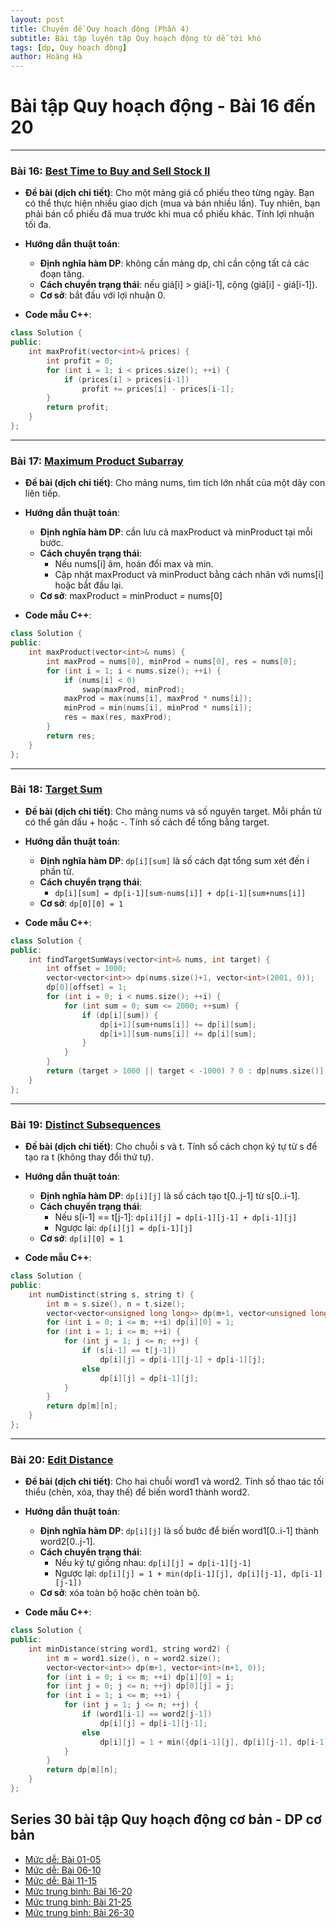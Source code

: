 ```yaml
---
layout: post
title: Chuyên đề Quy hoạch động (Phần 4)
subtitle: Bài tập luyện tập Quy hoạch động từ dễ tới khó
tags: [dp, Quy hoạch động]
author: Hoàng Hà
---
```


# Bài tập Quy hoạch động - Bài 16 đến 20

---

### Bài 16: [Best Time to Buy and Sell Stock II](https://leetcode.com/problems/best-time-to-buy-and-sell-stock-ii/)

- **Đề bài (dịch chi tiết)**:
  Cho một mảng giá cổ phiếu theo từng ngày. Bạn có thể thực hiện nhiều giao dịch (mua và bán nhiều lần). Tuy nhiên, bạn phải bán cổ phiếu đã mua trước khi mua cổ phiếu khác. Tính lợi nhuận tối đa.

- **Hướng dẫn thuật toán**:
  - **Định nghĩa hàm DP**: không cần mảng dp, chỉ cần cộng tất cả các đoạn tăng.
  - **Cách chuyển trạng thái**: nếu giá[i] > giá[i-1], cộng (giá[i] - giá[i-1]).
  - **Cơ sở**: bắt đầu với lợi nhuận 0.

- **Code mẫu C++**:
```cpp
class Solution {
public:
    int maxProfit(vector<int>& prices) {
        int profit = 0;
        for (int i = 1; i < prices.size(); ++i) {
            if (prices[i] > prices[i-1])
                profit += prices[i] - prices[i-1];
        }
        return profit;
    }
};
```

---

### Bài 17: [Maximum Product Subarray](https://leetcode.com/problems/maximum-product-subarray/)

- **Đề bài (dịch chi tiết)**:
  Cho mảng nums, tìm tích lớn nhất của một dãy con liên tiếp.

- **Hướng dẫn thuật toán**:
  - **Định nghĩa hàm DP**: cần lưu cả maxProduct và minProduct tại mỗi bước.
  - **Cách chuyển trạng thái**:
    - Nếu nums[i] âm, hoán đổi max và min.
    - Cập nhật maxProduct và minProduct bằng cách nhân với nums[i] hoặc bắt đầu lại.
  - **Cơ sở**: maxProduct = minProduct = nums[0]

- **Code mẫu C++**:
```cpp
class Solution {
public:
    int maxProduct(vector<int>& nums) {
        int maxProd = nums[0], minProd = nums[0], res = nums[0];
        for (int i = 1; i < nums.size(); ++i) {
            if (nums[i] < 0)
                swap(maxProd, minProd);
            maxProd = max(nums[i], maxProd * nums[i]);
            minProd = min(nums[i], minProd * nums[i]);
            res = max(res, maxProd);
        }
        return res;
    }
};
```

---

### Bài 18: [Target Sum](https://leetcode.com/problems/target-sum/)

- **Đề bài (dịch chi tiết)**:
  Cho mảng nums và số nguyên target. Mỗi phần tử có thể gán dấu + hoặc -. Tính số cách để tổng bằng target.

- **Hướng dẫn thuật toán**:
  - **Định nghĩa hàm DP**: `dp[i][sum]` là số cách đạt tổng sum xét đến i phần tử.
  - **Cách chuyển trạng thái**:
    - `dp[i][sum] = dp[i-1][sum-nums[i]] + dp[i-1][sum+nums[i]]`
  - **Cơ sở**: `dp[0][0] = 1`

- **Code mẫu C++**:
```cpp
class Solution {
public:
    int findTargetSumWays(vector<int>& nums, int target) {
        int offset = 1000;
        vector<vector<int>> dp(nums.size()+1, vector<int>(2001, 0));
        dp[0][offset] = 1;
        for (int i = 0; i < nums.size(); ++i) {
            for (int sum = 0; sum <= 2000; ++sum) {
                if (dp[i][sum]) {
                    dp[i+1][sum+nums[i]] += dp[i][sum];
                    dp[i+1][sum-nums[i]] += dp[i][sum];
                }
            }
        }
        return (target > 1000 || target < -1000) ? 0 : dp[nums.size()][target+offset];
    }
};
```

---

### Bài 19: [Distinct Subsequences](https://leetcode.com/problems/distinct-subsequences/)

- **Đề bài (dịch chi tiết)**:
  Cho chuỗi s và t. Tính số cách chọn ký tự từ s để tạo ra t (không thay đổi thứ tự).

- **Hướng dẫn thuật toán**:
  - **Định nghĩa hàm DP**: `dp[i][j]` là số cách tạo t[0..j-1] từ s[0..i-1].
  - **Cách chuyển trạng thái**:
    - Nếu s[i-1] == t[j-1]: `dp[i][j] = dp[i-1][j-1] + dp[i-1][j]`
    - Ngược lại: `dp[i][j] = dp[i-1][j]`
  - **Cơ sở**: `dp[i][0] = 1`

- **Code mẫu C++**:
```cpp
class Solution {
public:
    int numDistinct(string s, string t) {
        int m = s.size(), n = t.size();
        vector<vector<unsigned long long>> dp(m+1, vector<unsigned long long>(n+1, 0));
        for (int i = 0; i <= m; ++i) dp[i][0] = 1;
        for (int i = 1; i <= m; ++i) {
            for (int j = 1; j <= n; ++j) {
                if (s[i-1] == t[j-1])
                    dp[i][j] = dp[i-1][j-1] + dp[i-1][j];
                else
                    dp[i][j] = dp[i-1][j];
            }
        }
        return dp[m][n];
    }
};
```

---

### Bài 20: [Edit Distance](https://leetcode.com/problems/edit-distance/)

- **Đề bài (dịch chi tiết)**:
  Cho hai chuỗi word1 và word2. Tính số thao tác tối thiểu (chèn, xóa, thay thế) để biến word1 thành word2.

- **Hướng dẫn thuật toán**:
  - **Định nghĩa hàm DP**: `dp[i][j]` là số bước để biến word1[0..i-1] thành word2[0..j-1].
  - **Cách chuyển trạng thái**:
    - Nếu ký tự giống nhau: `dp[i][j] = dp[i-1][j-1]`
    - Ngược lại: `dp[i][j] = 1 + min(dp[i-1][j], dp[i][j-1], dp[i-1][j-1])`
  - **Cơ sở**: xóa toàn bộ hoặc chèn toàn bộ.

- **Code mẫu C++**:
```cpp
class Solution {
public:
    int minDistance(string word1, string word2) {
        int m = word1.size(), n = word2.size();
        vector<vector<int>> dp(m+1, vector<int>(n+1, 0));
        for (int i = 0; i <= m; ++i) dp[i][0] = i;
        for (int j = 0; j <= n; ++j) dp[0][j] = j;
        for (int i = 1; i <= m; ++i) {
            for (int j = 1; j <= n; ++j) {
                if (word1[i-1] == word2[j-1])
                    dp[i][j] = dp[i-1][j-1];
                else
                    dp[i][j] = 1 + min({dp[i-1][j], dp[i][j-1], dp[i-1][j-1]});
            }
        }
        return dp[m][n];
    }
};
```

## Series 30 bài tập Quy hoạch động cơ bản - DP cơ bản
- [Mức dễ: Bài 01-05](https://habelle.github.io/2025-04-27-chuyen-de-qhd-p1/)
- [Mức dễ: Bài 06-10](https://habelle.github.io/2025-04-27-chuyen-de-qhd-p2/)
- [Mức dễ: Bài 11-15](https://habelle.github.io/2025-04-27-chuyen-de-qhd-p3/)
- [Mức trung bình: Bài 16-20](https://habelle.github.io/2025-04-27-chuyen-de-qhd-p4/)
- [Mức trung bình: Bài 21-25](https://habelle.github.io/2025-04-27-chuyen-de-qhd-p5/)
- [Mức trung bình: Bài 26-30](https://habelle.github.io/2025-04-27-chuyen-de-qhd-p6/)

